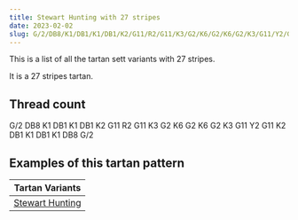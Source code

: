 ```yaml
---
title: Stewart Hunting with 27 stripes
date: 2023-02-02
slug: G/2/DB8/K1/DB1/K1/DB1/K2/G11/R2/G11/K3/G2/K6/G2/K6/G2/K3/G11/Y2/G11/K2/DB1/K1/DB1/K1/DB8/G/2
---
```

This is a list of all the tartan sett variants with 27 stripes.

It is a 27 stripes tartan.


## Thread count
G/2 DB8 K1 DB1 K1 DB1 K2 G11 R2 G11 K3 G2 K6 G2 K6 G2 K3 G11 Y2 G11 K2 DB1 K1 DB1 K1 DB8 G/2

## Examples of this tartan pattern

| Tartan Variants |
|---------------|
| [Stewart Hunting](/variants/g/2/db8/k1/db1/k1/db1/k2/g11/r2/g11/k3/g2/k6/g2/k6/g2/k3/g11/y2/g11/k2/db1/k1/db1/k1/db8/g/2-db00004c-g004c00-k000000-rc80000-yffc800)||
